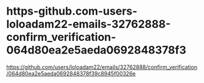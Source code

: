 # https-github.com-users-loloadam22-emails-32762888-confirm_verification-064d80ea2e5aeda0692848378f3
https://github.com/users/loloadam22/emails/32762888/confirm_verification/064d80ea2e5aeda0692848378f39c8945f00326e
